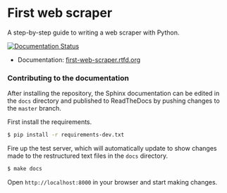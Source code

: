# First web scraper

A step-by-step guide to writing a web scraper with Python.

[![Documentation Status](https://readthedocs.org/projects/first-web-scraper/badge/?version=latest)](https://readthedocs.org/projects/first-web-scraper/?badge=latest)

* Documentation: [first-web-scraper.rtfd.org](http://first-web-scraper.readthedocs.org/en/latest/)

### Contributing to the documentation

After installing the repository, the Sphinx documentation can be edited in the
``docs`` directory and published to ReadTheDocs by pushing changes to the ``master`` branch.

First install the requirements.

```bash
$ pip install -r requirements-dev.txt
```

Fire up the test server, which will automatically update to show changes made
to the restructured text files in the ``docs`` directory.

```bash
$ make docs
```

Open ``http://localhost:8000`` in your browser and start making changes.